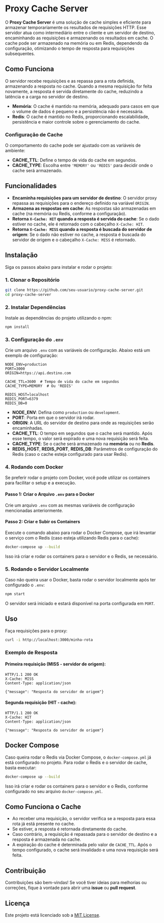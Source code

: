 # Proxy Cache Server

O **Proxy Cache Server** é uma solução de cache simples e eficiente para armazenar temporariamente os resultados de requisições HTTP. Esse servidor atua como intermediário entre o cliente e um servidor de destino, encaminhando as requisições e armazenando os resultados em cache. O cache pode ser armazenado na memória ou em Redis, dependendo da configuração, otimizando o tempo de resposta para requisições subsequentes.

## Como Funciona

O servidor recebe requisições e as repassa para a rota definida, armazenando a resposta no cache. Quando a mesma requisição for feita novamente, a resposta é servida diretamente do cache, reduzindo a latência e a carga no servidor de destino.

- **Memória**: O cache é mantido na memória, adequado para casos em que o volume de dados é pequeno e a persistência não é necessária.
- **Redis**: O cache é mantido no Redis, proporcionando escalabilidade, persistência e maior controle sobre o gerenciamento do cache.

### Configuração de Cache

O comportamento do cache pode ser ajustado com as variáveis de ambiente:

- **CACHE_TTL**: Define o tempo de vida do cache em segundos.
- **CACHE_TYPE**: Escolha entre `'MEMORY'` ou `'REDIS'` para decidir onde o cache será armazenado.

## Funcionalidades

- **Encaminha requisições para um servidor de destino**: O servidor proxy repassa as requisições para o endereço definido na variável `ORIGIN`.
- **Armazena as respostas em cache**: As respostas são armazenadas em cache (na memória ou Redis, conforme a configuração).
- **Retorna `X-Cache: HIT` quando a resposta é servida do cache**: Se o dado estiver no cache, ele é retornado com o cabeçalho `X-Cache: HIT`.
- **Retorna `X-Cache: MISS` quando a resposta é buscada do servidor de origem**: Se o dado não estiver no cache, a resposta é buscada do servidor de origem e o cabeçalho `X-Cache: MISS` é retornado.

## Instalação

Siga os passos abaixo para instalar e rodar o projeto:

### 1. Clonar o Repositório

```bash
git clone https://github.com/seu-usuario/proxy-cache-server.git
cd proxy-cache-server
```

### 2. Instalar Dependências

Instale as dependências do projeto utilizando o npm:

```bash
npm install
```

### 3. Configuração do `.env`

Crie um arquivo `.env` com as variáveis de configuração. Abaixo está um exemplo de configuração:

```env
NODE_ENV=production
PORT=3000
ORIGIN=https://api.destino.com

CACHE_TTL=3600  # Tempo de vida do cache em segundos
CACHE_TYPE=MEMORY  # Ou 'REDIS'

REDIS_HOST=localhost
REDIS_PORT=6379
REDIS_DB=0
```

- **NODE_ENV**: Defina como `production` ou `development`.
- **PORT**: Porta em que o servidor irá rodar.
- **ORIGIN**: A URL do servidor de destino para onde as requisições serão encaminhadas.
- **CACHE_TTL**: O tempo em segundos que o cache será mantido. Após esse tempo, o valor será expirado e uma nova requisição será feita.
- **CACHE_TYPE**: Se o cache será armazenado na **memória** ou no **Redis**.
- **REDIS_HOST**, **REDIS_PORT**, **REDIS_DB**: Parâmetros de configuração do Redis (caso o cache esteja configurado para usar Redis).

### 4. Rodando com Docker

Se preferir rodar o projeto com Docker, você pode utilizar os containers para facilitar o setup e a execução.

#### Passo 1: Criar o Arquivo `.env` para o Docker

Crie um arquivo `.env` com as mesmas variáveis de configuração mencionadas anteriormente.

#### Passo 2: Criar e Subir os Containers

Execute o comando abaixo para rodar o Docker Compose, que irá levantar o serviço com o Redis (caso esteja utilizando Redis para o cache):

```bash
docker-compose up --build
```

Isso irá criar e rodar os containers para o servidor e o Redis, se necessário.

### 5. Rodando o Servidor Localmente

Caso não queira usar o Docker, basta rodar o servidor localmente após ter configurado o `.env`:

```bash
npm start
```

O servidor será iniciado e estará disponível na porta configurada em `PORT`.

## Uso

Faça requisições para o proxy:

```bash
curl -i http://localhost:3000/minha-rota
```

### Exemplo de Resposta

#### Primeira requisição (MISS - servidor de origem):

```http
HTTP/1.1 200 OK
X-Cache: MISS
Content-Type: application/json

{"message": "Resposta do servidor de origem"}
```

#### Segunda requisição (HIT - cache):

```http
HTTP/1.1 200 OK
X-Cache: HIT
Content-Type: application/json

{"message": "Resposta do servidor de origem"}
```

## Docker Compose

Caso queira rodar o Redis via Docker Compose, o `docker-compose.yml` já está configurado no projeto. Para rodar o Redis e o servidor de cache, basta executar:

```bash
docker-compose up --build
```

Isso irá criar e rodar os containers para o servidor e o Redis, conforme configurado no seu arquivo `docker-compose.yml`.

## Como Funciona o Cache

- Ao receber uma requisição, o servidor verifica se a resposta para essa rota já está presente no cache.
- Se estiver, a resposta é retornada diretamente do cache.
- Caso contrário, a requisição é repassada para o servidor de destino e a resposta é armazenada no cache.
- A expiração do cache é determinada pelo valor de `CACHE_TTL`. Após o tempo configurado, o cache será invalidado e uma nova requisição será feita.

## Contribuição

Contribuições são bem-vindas! Se você tiver ideias para melhorias ou correções, fique à vontade para abrir uma **issue** ou **pull request**.

## Licença

Este projeto está licenciado sob a [MIT License](LICENSE).

